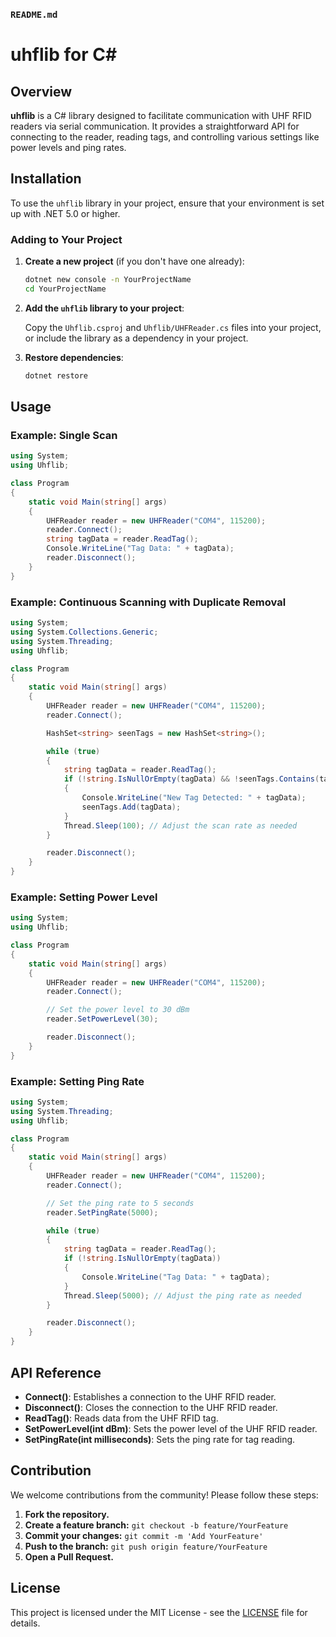 ### `README.md`

# uhflib for C#

## Overview

**uhflib** is a C# library designed to facilitate communication with UHF RFID readers via serial communication. It provides a straightforward API for connecting to the reader, reading tags, and controlling various settings like power levels and ping rates.

## Installation

To use the `uhflib` library in your project, ensure that your environment is set up with .NET 5.0 or higher.

### Adding to Your Project

1. **Create a new project** (if you don't have one already):

   ```bash
   dotnet new console -n YourProjectName
   cd YourProjectName
   ```

2. **Add the `uhflib` library to your project**:

   Copy the `Uhflib.csproj` and `Uhflib/UHFReader.cs` files into your project, or include the library as a dependency in your project.

3. **Restore dependencies**:

   ```bash
   dotnet restore
   ```

## Usage

### Example: Single Scan

```csharp
using System;
using Uhflib;

class Program
{
    static void Main(string[] args)
    {
        UHFReader reader = new UHFReader("COM4", 115200);
        reader.Connect();
        string tagData = reader.ReadTag();
        Console.WriteLine("Tag Data: " + tagData);
        reader.Disconnect();
    }
}
```

### Example: Continuous Scanning with Duplicate Removal

```csharp
using System;
using System.Collections.Generic;
using System.Threading;
using Uhflib;

class Program
{
    static void Main(string[] args)
    {
        UHFReader reader = new UHFReader("COM4", 115200);
        reader.Connect();

        HashSet<string> seenTags = new HashSet<string>();

        while (true)
        {
            string tagData = reader.ReadTag();
            if (!string.IsNullOrEmpty(tagData) && !seenTags.Contains(tagData))
            {
                Console.WriteLine("New Tag Detected: " + tagData);
                seenTags.Add(tagData);
            }
            Thread.Sleep(100); // Adjust the scan rate as needed
        }

        reader.Disconnect();
    }
}
```

### Example: Setting Power Level

```csharp
using System;
using Uhflib;

class Program
{
    static void Main(string[] args)
    {
        UHFReader reader = new UHFReader("COM4", 115200);
        reader.Connect();

        // Set the power level to 30 dBm
        reader.SetPowerLevel(30);

        reader.Disconnect();
    }
}
```

### Example: Setting Ping Rate

```csharp
using System;
using System.Threading;
using Uhflib;

class Program
{
    static void Main(string[] args)
    {
        UHFReader reader = new UHFReader("COM4", 115200);
        reader.Connect();

        // Set the ping rate to 5 seconds
        reader.SetPingRate(5000);

        while (true)
        {
            string tagData = reader.ReadTag();
            if (!string.IsNullOrEmpty(tagData))
            {
                Console.WriteLine("Tag Data: " + tagData);
            }
            Thread.Sleep(5000); // Adjust the ping rate as needed
        }

        reader.Disconnect();
    }
}
```

## API Reference

- **Connect()**: Establishes a connection to the UHF RFID reader.
- **Disconnect()**: Closes the connection to the UHF RFID reader.
- **ReadTag()**: Reads data from the UHF RFID tag.
- **SetPowerLevel(int dBm)**: Sets the power level of the UHF RFID reader.
- **SetPingRate(int milliseconds)**: Sets the ping rate for tag reading.

## Contribution

We welcome contributions from the community! Please follow these steps:

1. **Fork the repository.**
2. **Create a feature branch:** `git checkout -b feature/YourFeature`
3. **Commit your changes:** `git commit -m 'Add YourFeature'`
4. **Push to the branch:** `git push origin feature/YourFeature`
5. **Open a Pull Request.**

## License

This project is licensed under the MIT License - see the [LICENSE](LICENSE) file for details.
```
